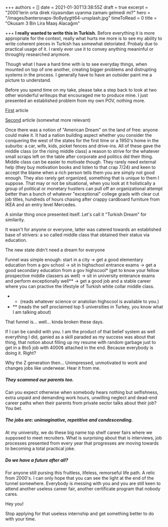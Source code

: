 +++
authors = []
date = 2021-01-30T13:38:55Z
draft = true
excerpt = "2000'lerin orta direk rüyasından uyanma zamanı gelmedi mi?"
hero = "/images/bantersnaps-9o8ydygtt64-unsplash.jpg"
timeToRead = 0
title = "Okusam 3 Bin Lira Maaş Alacağım"

+++
**I really wanted to write this in Turkish.** Before everything it is more appropriate for the context, really what hurts me more is to see my ability to write coherent pieces in Turkish has somewhat detoriated. Probaly due to practical usage of it. I rarely ever use it to convey anything meaninful or throughly researched anymore.

Though what I have a hard time with is to see everyday things, when mounted on top of one another, creating bigger problems and distrupting systems in the process. I generally have to have an outsider paint me a picture to understand.

Before you spend time on my take, please take a step back to look at two other wonderful writeups that encouraged me to produce mine. I just presented an established problem from my own POV, nothing more.

[First](https://twitter.com/mrozansonmez/status/1354068332991885315) article

[Second](https://www.paraanaliz.com/2020/ekonomi/kerim-rota-yazdi-baris-ve-sinemin-orta-direk-olma-hayali-50957/) article (somewhat more relevant)

Once there was a notion of "American Dream" on the land of free: anyone could make it. It had a nation building aspect whether you consider the conquering the west of the states for the first time or a 1950's home in the suburbs: a car, wife, kids, picket fences and drive-ins. All of these gave the middle class (or the rising middle class) a reason to strive for the whatever small scraps left on the table after corporate and politics did their thing. Middle class can be easier to motivate though. They rarely need external help (they buy motivation books and listen to that crap 7/24) and keen to accept the blame when a rich person tells them you are simply not good enough. They also rarely get organized, something that is unique to them I suppose. That may or not be situational, when you look at it holistically a group of political or monetary hustlers can pull off an organizational attempt better than a bunch of whatever "exceptional" college grads with clear cut job titles, hundreds of hours chasing after crappy cardboard furniture from IKEA and an entry level Mercedes.

A similar thing once presented itself. Let's call it "Turkish Dream" for similarity.

It wasn't for anyone or everyone, latter was catered towards an established base of strivers: a so called middle class that obtained their status via education.

The new state didn't need a dream for everyone

Funnel was simple enough: start in a city -> get a good elementary education from a gov school -> sit in highschool entrance exams -> get a good secondary education from a gov highscool*  (get to know your fellow prospective middle classers as well) -> sit in university enterance exams and perform exceptionally well** -> get a good job and a stable career where you can practive the lifestyle of Turkish white collar middle class.

* * (reads whatever science or anatolian highscool is available to you.)
* ** (reads the self proclaimed top 5 universities in Turkey, you know what I am talking about)

That funnel is... well... kinda broken these days.

If I can be candid with you. I am the product of that belief system as well everything I did, ganied as a skill paraded as my success was about that thing, that notion about filling up my resume with random garbage just to get in a 8to5 job with 4000₺ attached in the end. Because everybody is doing it. Right?

Why the Z generation then... Unimpressed, unmotivated to work and changes jobs like underwear. Hear it from me.

##### They scammed our parents too.

Can you expect otherwise when somebody hears nothing but selfishness, extra unpaid and demanding work hours, unwilling neglect and dead-end career paths when their parents from private sector talks about their job? You bet.

##### The jobs are: unimaginative, repetitive and condescending.

At my university, we do these big name top shelf career fairs where we supposed to meet recruiters. What is surprising about that is interviews, job processes presented from every year that progresses are moving towards to becoming a total practical joke.

##### Do we have a future after all?

For anyone still pursing this fruitless, lifeless, remorseful life path. A relic from 2000's. I can only hope that you can see the light at the end of the tunnel somewhere. Everybody is messing with you and you are still keen to attend another useless career fair, another certificate program that nobody cares.

Hey you!

Stop applying for that useless internship and get something better to do with your time.